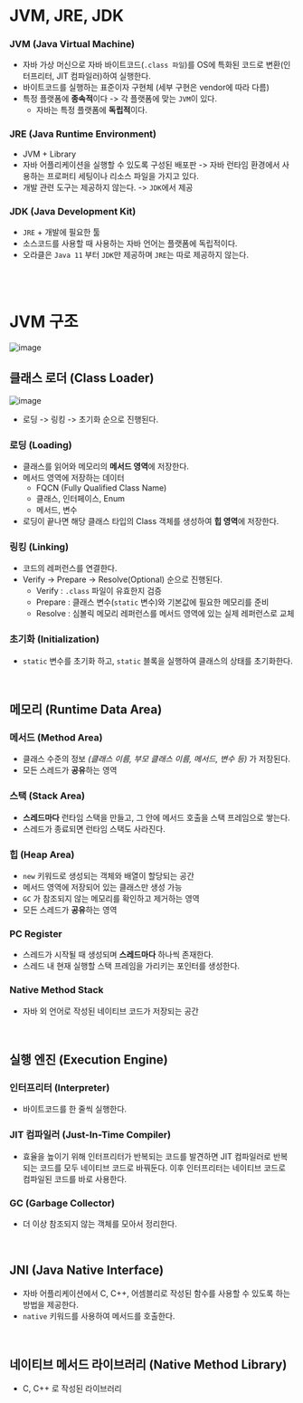 # JVM, JRE, JDK
### JVM (Java Virtual Machine)
* 자바 가상 머신으로 자바 바이트코드(`.class 파일`)를 OS에 특화된 코드로 변환(인터프리터, JIT 컴파일러)하여 실행한다.
* 바이트코드를 실행하는 표준이자 구현체 (세부 구현은 vendor에 따라 다름)
* 특정 플랫폼에 **종속적**이다 -> 각 플랫폼에 맞는 `JVM`이 있다.
    * 자바는 특정 플랫폼에 **독립적**이다.

### JRE (Java Runtime Environment)
* JVM + Library
* 자바 어플리케이션을 실행할 수 있도록 구성된 배포판
    -> 자바 런타임 환경에서 사용하는 프로퍼티 세팅이나 리소스 파일을 가지고 있다.
* 개발 관련 도구는 제공하지 않는다.
    -> `JDK`에서 제공

### JDK (Java Development Kit)
* `JRE` + 개발에 필요한 툴
* 소스코드를 사용할 때 사용하는 자바 언어는 플랫폼에 독립적이다.
* 오라클은 `Java 11` 부터 `JDK`만 제공하며 `JRE`는 따로 제공하지 않는다.

<br/><br/>

# JVM 구조

![image](https://github.com/A-lass/TIL/assets/84514047/3061c5df-525e-41e5-b999-61cfe76eaa38)

## 클래스 로더 (Class Loader)
![image](https://github.com/A-lass/TIL/assets/84514047/69e16854-3172-42e3-8202-9c5e2c085e7b)

* 로딩 -> 링킹 -> 초기화 순으로 진행된다.
### 로딩 (Loading)
* 클래스를 읽어와 메모리의 **메서드 영역**에 저장한다.
* 메서드 영역에 저장하는 데이터
    * FQCN (Fully Qualified Class Name)
    * 클래스, 인터페이스, Enum
    * 메서드, 변수
* 로딩이 끝나면 해당 클래스 타입의 Class 객체를 생성하여 **힙 영역**에 저장한다.
### 링킹 (Linking)
* 코드의 레퍼런스를 연결한다.
* Verify -> Prepare -> Resolve(Optional) 순으로 진행된다.
    * Verify : `.class` 파일이 유효한지 검증
    * Prepare : 클래스 변수(`static` 변수)와 기본값에 필요한 메모리를 준비
    * Resolve : 심볼릭 메모리 레퍼런스를 메서드 영역에 있는 실제 레퍼런스로 교체
### 초기화 (Initialization)
* `static` 변수를 초기화 하고, `static` 블록을 실행하여 클래스의 상태를 초기화한다.

<br/>

## 메모리 (Runtime Data Area)
### 메서드 (Method Area)
* 클래스 수준의 정보 *(클래스 이름, 부모 클래스 이름, 메서드, 변수 등)* 가 저장된다.
* 모든 스레드가 **공유**하는 영역

### 스택 (Stack Area)
* **스레드마다** 런타임 스택을 만들고, 그 안에 메서드 호출을 스택 프레임으로 쌓는다.
* 스레드가 종료되면 런타임 스택도 사라진다.

### 힙 (Heap Area)
* `new` 키워드로 생성되는 객체와 배열이 할당되는 공간
* 메서드 영역에 저장되어 있는 클래스만 생성 가능
* `GC` 가 참조되지 않는 메모리를 확인하고 제거하는 영역
* 모든 스레드가 **공유**하는 영역

### PC Register
* 스레드가 시작될 때 생성되며 **스레드마다** 하나씩 존재한다.
* 스레드 내 현재 실행할 스택 프레임을 가리키는 포인터를 생성한다.

### Native Method Stack
* 자바 외 언어로 작성된 네이티브 코드가 저장되는 공간

<br/>

## 실행 엔진 (Execution Engine)
### 인터프리터 (Interpreter)
* 바이트코드를 한 줄씩 실행한다.
### JIT 컴파일러 (Just-In-Time Compiler)
* 효율을 높이기 위해 인터프리터가 반복되는 코드를 발견하면 JIT 컴파일러로 반복되는 코드를 모두 네이티브 코드로 바꿔둔다.
    이후 인터프리터는 네이티브 코드로 컴파일된 코드를 바로 사용한다.
### GC (Garbage Collector)
* 더 이상 참조되지 않는 객체를 모아서 정리한다.

<br/>

## JNI (Java Native Interface)
* 자바 어플리케이션에서 C, C++, 어셈블리로 작성된 함수를 사용할 수 있도록 하는 방법을 제공한다.
* `native` 키워드를 사용하여 메서드를 호출한다.

<br/>

## 네이티브 메서드 라이브러리 (Native Method Library)
* C, C++ 로 작성된 라이브러리
